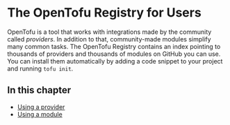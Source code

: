 # The OpenTofu Registry for Users

OpenTofu is a tool that works with integrations made by the community called _providers_. In addition to that, community-made modules simplify many common tasks. The OpenTofu Registry contains an index pointing to thousands of providers and thousands of modules on GitHub you can use. You can install them automatically by adding a code snippet to your project and running `tofu init`.

## In this chapter

- [Using a provider](/docs/users/providers)
- [Using a module](/docs/users/modules)
